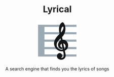 <h1 align="center">Lyrical</h1>
<p align="center"><img src="images/musical.png" alt="img" /></p>
<p align="center">A search engine that finds you the lyrics of songs</p>
